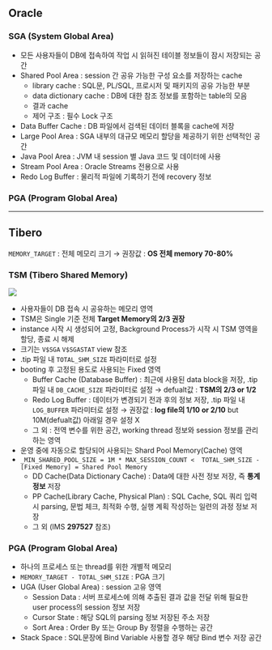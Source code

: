 ## Oracle
### SGA (System Global Area)
- 모든 사용자들이 DB에 접속하여 작업 시 읽혀진 테이블 정보들이 잠시 저장되는 공간
- Shared Pool Area : session 간 공유 가능한 구성 요소를 저장하는 cache
  - library cache : SQL문, PL/SQL, 프로시저 및 패키지의 공유 가능한 부분
  - data dictionary cache : DB에 대한 참조 정보를 포함하는 table의 모음
  - 결과 cache
  - 제어 구조 :  필수 Lock 구조
- Data Buffer Cache : DB 파일에서 검색된 데이터 블록을 cache에 저장
- Large Pool Area : SGA 내부의 대규모 메모리 할당을 제공하기 위한 선택적인 공간
- Java Pool Area : JVM 내 session 별 Java 코드 및 데이터에 사용
- Stream Pool Area : Oracle Streams 전용으로 사용
- Redo Log Buffer : 물리적 파일에 기록하기 전에 recovery 정보
### PGA (Program Global Area)

---
## Tibero
`MEMORY_TARGET` : 전체 메모리 크기 → 권장값 : **OS 전체 memory 70-80%**
### TSM (Tibero Shared Memory)
![](https://prod-files-secure.s3.us-west-2.amazonaws.com/2e9f035b-3bba-4ce1-902b-03e8e4545fa2/50e74659-9cf4-4d7e-a1bb-37b94051050d/3.1_TSM.png?X-Amz-Algorithm=AWS4-HMAC-SHA256&X-Amz-Content-Sha256=UNSIGNED-PAYLOAD&X-Amz-Credential=ASIAZI2LB466R2EYVMC5%2F20250716%2Fus-west-2%2Fs3%2Faws4_request&X-Amz-Date=20250716T081812Z&X-Amz-Expires=3600&X-Amz-Security-Token=IQoJb3JpZ2luX2VjED8aCXVzLXdlc3QtMiJHMEUCIQDyIeQH0YJYevR1l7Pc4iw3UNRS9iUFzOqOUMda6pcDIwIgMk4w8sgORQ6Z8wF1ZJFLqJ71dDe%2BYua1JNaptMB8Fzgq%2FwMIWBAAGgw2Mzc0MjMxODM4MDUiDAPkFYXBKiWVGYuXnSrcA9Yn%2Fc1G6p70u%2F6HOymhCP9BzAgLyNk19XBwZ9PYJKpT4R6vF4l7heY4sg369vgJvknoS3GK5SY0khL9gdXAoTlUUxVaFjNrWawQqrm2aXbPulpQAQ%2FttyHtY9mx1iT8EMswBFuw6Foivj8EiFTdGZxHUPb1BM%2FlgV9%2F0ygDiY1CTt3cHDhhCQCvhkyLzh3FTQenvdPxHtR8MBwX9QXnWSQZrq20T8QZdiAs0ZL2e1ZFtT6mEem5FF4qIj8mCulDBTnXDt7NRFPQyLTHR3fbF59UTdabHVgkdEZGRnIQWskJLhJ6Qy5366lYgI5qXjGLDsU4S1udahtz%2BqaYs7RpYbPrrvXRzywCm%2Bo9eGdYxIFNg36uH%2BmX2ieuEu6TB0E%2FIvbwwPEKjtMBzN9J6ccHMcya5n0vr3zUhMzMNnCwIrMya2BIvB8qSWIgguo8ZNqX6%2Fp6pzvwvWCXACzN%2BL35lbawcwzZo%2FONDrWdbVJRUEz%2FlG%2FobLzG2EmNHEjPLaNje6TakVtUIdUJrKw7pbpaM1d5KEFQKKluxfhr1zac4A%2FMO22bUsJyrf%2F6F0rI%2BrM1KxBypuIZzu%2B9NwOCYqUZp0X54wJziY32Wg7NYoeCOciDkKv%2BHVEusEdOtXvCMJej3cMGOqUBxO1R9vtfuGI2jHBUtanylV9LxeskK%2BTJ983y5ti56ceOyMBPOEgQe%2F8tDzZV03B2D1lyW3r2CJhZuJn6P2zKyY2MdvO5ZLm9lI4RCDxv0ojriow%2BXf5ArwPCUUniXSVjH7NW9i0Nyb%2B9Ka2Tdq6easiSMYWuhCWnhX6Ek6aBwsscYeyObwpnROOpNgAsoyrN9JerMZDgZ1Sa4PK2IjXzFis3yy9o&X-Amz-Signature=8d9aa405e6bd552d907dc4bc853f003349c4cc447ad08e75a105f95a855e64b4&X-Amz-SignedHeaders=host&x-amz-checksum-mode=ENABLED&x-id=GetObject)
- 사용자들이 DB 접속 시 공유하는 메모리 영역
- TSM은 Single 기준 전체 **Target Memory의 2/3 권장**
- instance 시작 시 생성되어 고정, Background Process가 시작 시 TSM 영역을 할당, 종료 시 해제
- 크기는 `V$SGA` `V$SGASTAT` view 참조
- .tip 파일 내 `TOTAL_SHM_SIZE` 파라미터로 설정
- booting 후 고정된 용도로 사용되는 Fixed 영역
  - Buffer Cache (Database Buffer) : 최근에 사용된 data block을 저장, .tip 파일 내 `DB_CACHE_SIZE` 파라미터로 설정 → defualt값 : **TSM의 2/3 or 1/2**
  - Redo Log Buffer : 데이터가 변경되기 전과 후의 정보 저장, .tip 파일 내 `LOG_BUFFER` 파라미터로 설정 → 권장값 : **log file의 1/10 or 2/10** but 10M(defualt값) 아래일 경우 설정 X
  - 그 외 : 전역 변수를 위한 공간, working thread 정보와 session 정보를 관리하는 영역
- 운영 중에 자동으로 할당되어 사용되는 Shard Pool Memory(Cache) 영역
- `_MIN_SHARED_POOL_SIZE = 1M * MAX_SESSION_COUNT <  TOTAL_SHM_SIZE - [Fixed Memory] = Shared Pool Memory`
  - DD Cache(Data Dictionary Cache) : Data에 대한 사전 정보 저장, 즉 **통계정보** 저장 
  - PP Cache(Library Cache, Physical Plan) : SQL Cache, SQL 쿼리 입력 시 parsing, 문법 체크, 최적화 수행, 실행 계획 작성하는 일련의 과정 정보 저장
  - 그 외  (IMS **297527** 참조)
### PGA (Program Global Area)
- 하나의 프로세스 또는 thread를 위한 개별적 메모리
- `MEMORY_TARGET - TOTAL_SHM_SIZE` : PGA 크기
- UGA (User Global Area) : session 고유 영역
  - Session Data : 서버 프로세스에 의해 추출된 결과 값을 전달 위해 필요한 user process의 session 정보 저장
  - Cursor State : 해당 SQL의 parsing 정보 저장된 주소 저장
  - Sort Area : Order By 또는 Group By 정렬을 수행하는 공간
- Stack Space : SQL문장에 Bind Variable 사용할 경우 해당 Bind 변수 저장 공간

